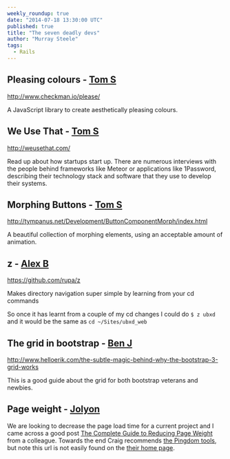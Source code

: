 ```yaml
---
weekly_roundup: true
date: "2014-07-18 13:30:00 UTC"
published: true
title: "The seven deadly devs"
author: "Murray Steele"
tags:
  - Rails
---
```


## Pleasing colours - [Tom S](http://www.unboxedconsulting.com/people/tom-sabin)

http://www.checkman.io/please/

A JavaScript library to create aesthetically pleasing colours.

## We Use That - [Tom S](http://www.unboxedconsulting.com/people/tom-sabin)

http://weusethat.com/

Read up about how startups start up. There are numerous interviews with the people behind frameworks like Meteor or applications like 1Password, describing their technology stack and software that they use to develop their systems.

## Morphing Buttons - [Tom S](http://www.unboxedconsulting.com/people/tom-sabin)

http://tympanus.net/Development/ButtonComponentMorph/index.html

A beautiful collection of morphing elements, using an acceptable amount of animation.

## z - [Alex B](http://twitter.com/alexanderbobin)

https://github.com/rupa/z

Makes directory navigation super simple by learning from your cd commands

So once it has learnt from a couple of my cd changes I could do ``$ z ubxd`` and it would be the same as ``cd ~/Sites/ubxd_web``

## The grid in bootstrap - [Ben J](http://www.unboxedconsulting.com/people/ben-janecke)

http://www.helloerik.com/the-subtle-magic-behind-why-the-bootstrap-3-grid-works

This is a good guide about the grid for both bootstrap veterans and newbies.

## Page weight - [Jolyon](http://www.unboxedconsulting.com/people/jolyon-pawlyn)

We are looking to decrease the page load time for a current project and I came across a good post [The Complete Guide to Reducing Page Weight](http://www.sitepoint.com/complete-guide-reducing-page-weight/) from a colleague. Towards the end Craig recommends [the Pingdom tools](http://tools.pingdom.com/), but note this url is not easily found on the [their home page](http://www.pingdom.com).

